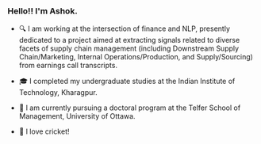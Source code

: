 ### Hello!! I'm Ashok.

- 🔍 I am working at the intersection of finance and NLP, presently dedicated to a project aimed at extracting signals related to diverse facets of supply chain management (including Downstream Supply Chain/Marketing, Internal Operations/Production, and Supply/Sourcing) from earnings call transcripts.

- 🎓 I completed my undergraduate studies at the Indian Institute of Technology, Kharagpur.

- 💼 I am currently pursuing a doctoral program at the Telfer School of Management, University of Ottawa.

- 🏏 I love cricket!
